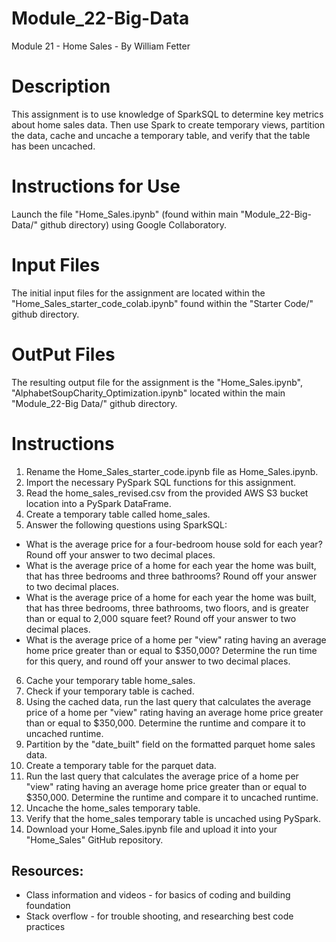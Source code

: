 # Module_22-Big-Data

 Module 21 - Home Sales - By William Fetter

# Description
This assignment is to use knowledge of SparkSQL to determine key metrics about home sales data. Then use Spark to create temporary views, partition the data, cache and uncache a temporary table, and verify that the table has been uncached.

# Instructions for Use
Launch the file "Home_Sales.ipynb" (found within main "Module_22-Big-Data/" github directory) using Google Collaboratory. 

# Input Files
The initial input files for the assignment are located within the "Home_Sales_starter_code_colab.ipynb" found within the "Starter Code/" github directory.

# OutPut Files
The resulting output file for the assignment is the "Home_Sales.ipynb", "AlphabetSoupCharity_Optimization.ipynb" located within the main "Module_22-Big Data/" github directory. 

# Instructions

1. Rename the Home_Sales_starter_code.ipynb file as Home_Sales.ipynb.
2. Import the necessary PySpark SQL functions for this assignment.
3. Read the home_sales_revised.csv from the provided AWS S3 bucket location into a PySpark DataFrame.
4. Create a temporary table called home_sales.
5. Answer the following questions using SparkSQL:
  - What is the average price for a four-bedroom house sold for each year? Round off your answer to two decimal places.
  - What is the average price of a home for each year the home was built, that has three bedrooms and three bathrooms? Round off your answer to two decimal places.
  - What is the average price of a home for each year the home was built, that has three bedrooms, three bathrooms, two floors, and is greater than or equal to 2,000 square feet? Round off your answer to two decimal places.
  - What is the average price of a home per "view" rating having an average home price greater than or equal to $350,000? Determine the run time for this query, and round off your answer to two decimal places.
    
6. Cache your temporary table home_sales.
7. Check if your temporary table is cached.
8. Using the cached data, run the last query that calculates the average price of a home per "view" rating having an average home price greater than or equal to $350,000. Determine the runtime and compare it to uncached runtime.
9. Partition by the "date_built" field on the formatted parquet home sales data.
10. Create a temporary table for the parquet data.
11. Run the last query that calculates the average price of a home per "view" rating having an average home price greater than or equal to $350,000. Determine the runtime and compare it to uncached runtime.
12. Uncache the home_sales temporary table.
13. Verify that the home_sales temporary table is uncached using PySpark.
14. Download your Home_Sales.ipynb file and upload it into your "Home_Sales" GitHub repository.

## Resources:
 * Class information and videos - for basics of coding and building foundation
 * Stack overflow - for trouble shooting, and researching best code practices
